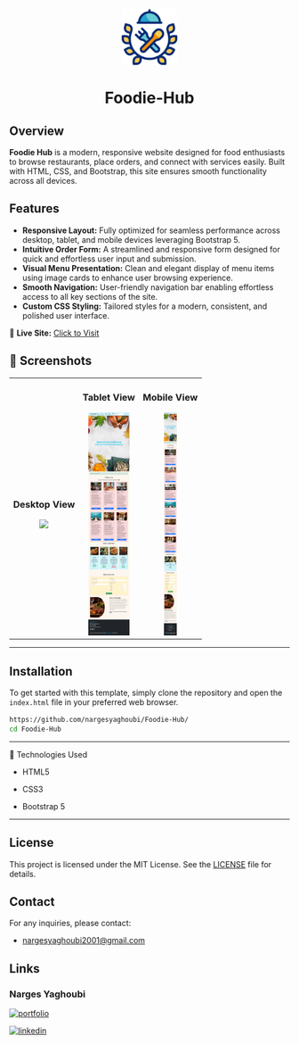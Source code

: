 <div align="center">
<img src="https://github.com/nargesyaghoubi/Foodie-Hub/blob/main/images/fav-icon/icon1.png" width=100px>
   <h1>Foodie-Hub</h1>
</div>

## Overview

**Foodie Hub** is a modern, responsive website designed for food enthusiasts to browse restaurants, place orders, and connect with services easily. Built with HTML, CSS, and Bootstrap, this site ensures smooth functionality across all devices.



## Features
- **Responsive Layout:** Fully optimized for seamless performance across desktop, tablet, and mobile devices leveraging Bootstrap 5.
- **Intuitive Order Form:** A streamlined and responsive form designed for quick and effortless user input and submission.
- **Visual Menu Presentation:** Clean and elegant display of menu items using image cards to enhance user browsing experience.
- **Smooth Navigation:** User-friendly navigation bar enabling effortless access to all key sections of the site.
- **Custom CSS Styling:** Tailored styles for a modern, consistent, and polished user interface.

🔗 **Live Site:** [Click to Visit](https://nargesyaghoubi.github.io/Foodie-Hub/)

## 📸 Screenshots

<div align="center">
  <table align="center">
    <tr align="center">
      <td align="center">
        <h3>Desktop View</h3>
        <a href="https://github.com/nargesyaghoubi/Foodie-Hub/blob/main/images/screenshots/Desktop.png">
          <img src="https://github.com/nargesyaghoubi/Foodie-Hub/blob/main/images/screenshots/Desktop.png?raw=true" height="400px">
        </a>
      </td>
       <td align="center">
        <h3>Tablet View</h3>
        <a href="https://github.com/nargesyaghoubi/Foodie-Hub/blob/main/images/screenshots/Tablet.png">
          <img src="https://github.com/nargesyaghoubi/Foodie-Hub/blob/main/images/screenshots/Tablet.png?raw=true" height="400px">
        </a>
      </td>
      <td align="center">
        <h3>Mobile View</h3>
        <a href="https://github.com/nargesyaghoubi/Foodie-Hub/blob/main/images/screenshots/Phone.png">
          <img src="https://github.com/nargesyaghoubi/Foodie-Hub/blob/main/images/screenshots/Phone.png?raw=true" height="400px">
        </a>
      </td>
    </tr>
  </table>
</div>

---
## Installation
To get started with this template, simply clone the repository and open the `index.html` file in your preferred web browser.

```bash
https://github.com/nargesyaghoubi/Foodie-Hub/
cd Foodie-Hub
```
---

🔧 Technologies Used
- HTML5

- CSS3

- Bootstrap 5
---

## License

This project is licensed under the MIT License. See the [LICENSE](https://github.com/nargesyaghoubi/Foodie-Hub/blob/main/LICENSE) file for details.

## Contact
For any inquiries, please contact:
- nargesyaghoubi2001@gmail.com

## Links

### Narges Yaghoubi
[![portfolio](https://img.shields.io/badge/my_portfolio-000?style=for-the-badge&logo=ko-fi&logoColor=white)](https://nargesyaghoubi-ygh.github.io/My-portfolio/)

[![linkedin](https://img.shields.io/badge/linkedin-0A66C2?style=for-the-badge&logo=linkedin&logoColor=white)](https://www.linkedin.com/in/narges-yaghoubi-656a28243/)

